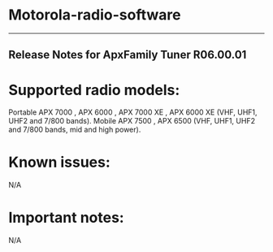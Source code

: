# Motorola-radio-software

-------------------------------------------------------------
Release Notes for ApxFamily Tuner R06.00.01
-------------------------------------------------------------

Supported radio models:
=======================
Portable  APX 7000 , APX 6000 , APX 7000 XE , APX 6000 XE (VHF, UHF1, UHF2 and 7/800 bands).
Mobile    APX 7500 , APX 6500 (VHF, UHF1, UHF2 and 7/800 bands, mid and high power).

Known issues:
=============
N/A

Important notes:
=============
N/A
